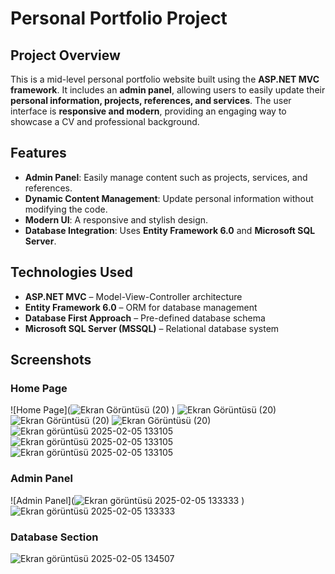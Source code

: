 # Personal Portfolio Project

## Project Overview

This is a mid-level personal portfolio website built using the **ASP.NET MVC framework**. It includes an **admin panel**, allowing users to easily update their **personal information, projects, references, and services**. The user interface is **responsive and modern**, providing an engaging way to showcase a CV and professional background.

## Features

- **Admin Panel**: Easily manage content such as projects, services, and references.
- **Dynamic Content Management**: Update personal information without modifying the code.
- **Modern UI**: A responsive and stylish design.
- **Database Integration**: Uses **Entity Framework 6.0** and **Microsoft SQL Server**.

## Technologies Used

- **ASP.NET MVC** – Model-View-Controller architecture
- **Entity Framework 6.0** – ORM for database management
- **Database First Approach** – Pre-defined database schema
- **Microsoft SQL Server (MSSQL)** – Relational database system

## Screenshots

### Home Page
![Home Page](![Ekran Görüntüsü (20)](https://github.com/user-attachments/assets/20e6cd9f-4674-4ad6-a735-671b531b18b2)
)
![Ekran Görüntüsü (20)](https://github.com/user-attachments/assets/c73706c6-7ad8-417c-a8cd-b5ae57c669a4)
![Ekran Görüntüsü (20)](https://github.com/user-attachments/assets/e01e722f-3815-48e7-802f-6b20752a80c0)
![Ekran Görüntüsü (20)](https://github.com/user-attachments/assets/112a3301-cb0c-4b11-aba6-1283d33446b4)
![Ekran görüntüsü 2025-02-05 133105](https://github.com/user-attachments/assets/ac1fe9e3-ab5b-4f8c-bf7d-1f6a55fdd8fc)
![Ekran görüntüsü 2025-02-05 133105](https://github.com/user-attachments/assets/0f10da0e-c8c5-4ab8-8c42-533934bba4d9)
![Ekran görüntüsü 2025-02-05 133105](https://github.com/user-attachments/assets/cc5ef2b4-9fbe-4075-a443-0d509619be82)


### Admin Panel
![Admin Panel](![Ekran görüntüsü 2025-02-05 133333](https://github.com/user-attachments/assets/6976b532-3044-4f83-9dc9-0f72bae714f9)
)
![Ekran görüntüsü 2025-02-05 133333](https://github.com/user-attachments/assets/2dbe0338-43f6-4c96-bf76-f48bb755d652)


### Database Section
![Ekran görüntüsü 2025-02-05 134507](https://github.com/user-attachments/assets/9d90d788-c82a-427c-8768-24d3401203d3)



